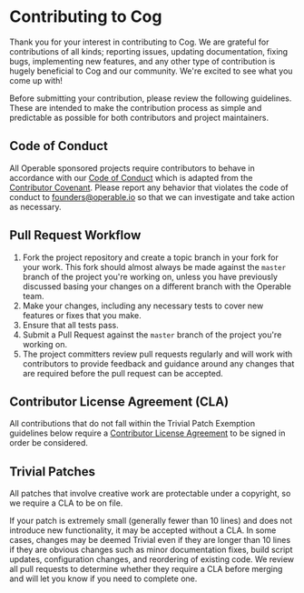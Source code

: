 # Contributing to Cog

Thank you for your interest in contributing to Cog. We are grateful for contributions of all kinds; reporting issues, updating documentation, fixing bugs, implementing new features, and any other type of contribution is hugely beneficial to Cog and our community. We're excited to see what you come up with!

Before submitting your contribution, please review the following guidelines. These are intended to make the contribution process as simple and predictable as possible for both contributors and project maintainers.

## Code of Conduct

All Operable sponsored projects require contributors to behave in accordance with our [Code of Conduct](https://github.com/operable/cog/blob/master/CODE_OF_CONDUCT.md) which is adapted from the [Contributor Covenant](http://contributor-covenant.org/). Please report any behavior that violates the code of conduct to [founders@operable.io](mailto:founders@operable.io) so that we can investigate and take action as necessary.

## Pull Request Workflow

1. Fork the project repository and create a topic branch in your fork for your work. This fork should almost always be made against the `master` branch of the project you're working on, unless you have previously discussed basing your changes on a different branch with the Operable team.
2. Make your changes, including any necessary tests to cover new features or fixes that you make.
3. Ensure that all tests pass.
4. Submit a Pull Request against the `master` branch of the project you're working on.
5. The project committers review pull requests regularly and will work with contributors to provide feedback and guidance around any changes that are required before the pull request can be accepted.

## Contributor License Agreement (CLA)

All contributions that do not fall within the Trivial Patch Exemption guidelines below require a [Contributor License Agreement](https://github.com/operable/cog/wiki/Contributor-License-Agreement) to be signed in order be considered.

## Trivial Patches

All patches that involve creative work are protectable under a copyright, so we require a CLA to be on file.

If your patch is extremely small (generally fewer than 10 lines) and does not introduce new functionality, it may be accepted without a CLA. In some cases, changes may be deemed Trivial even if they are longer than 10 lines if they are obvious changes such as minor documentation fixes, build script updates, configuration changes, and reordering of existing code. We review all pull requests to determine whether they require a CLA before merging and will let you know if you need to complete one.
